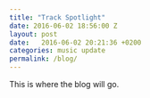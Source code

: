 ```yaml
---
title: "Track Spotlight"
date: 2016-06-02 18:56:00 Z
layout: post
date:   2016-06-02 20:21:36 +0200
categories: music update
permalink: /blog/
---
```



This is where the blog will go.
